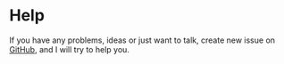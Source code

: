 # Help

If you have any problems, ideas or just want to talk, create new issue on 
[GitHub](https://github.com/kovansky/PluginController/issue/new/choose), and I will try 
to help you.